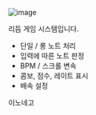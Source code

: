 
![image](https://github.com/user-attachments/assets/89014f96-5875-40d6-aa53-8958b9ed3187)

리듬 게임 시스템입니다.

- 단일 / 롱 노트 처리
- 입력에 따른 노트 판정
- BPM / 스크롤 변속
- 콤보, 점수, 레이트 표시
- 배속 설정
  
이노네고

